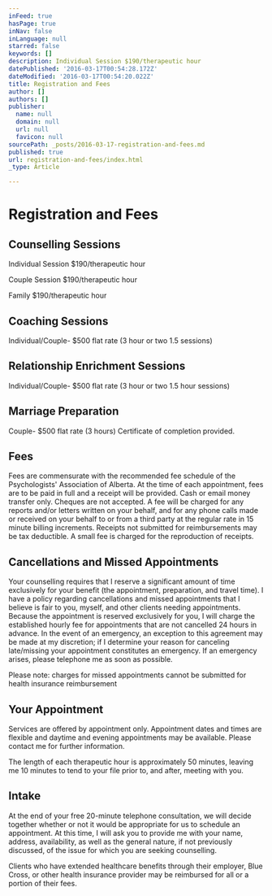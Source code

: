 ```yaml
---
inFeed: true
hasPage: true
inNav: false
inLanguage: null
starred: false
keywords: []
description: Individual Session $190/therapeutic hour
datePublished: '2016-03-17T00:54:28.172Z'
dateModified: '2016-03-17T00:54:20.022Z'
title: Registration and Fees
author: []
authors: []
publisher:
  name: null
  domain: null
  url: null
  favicon: null
sourcePath: _posts/2016-03-17-registration-and-fees.md
published: true
url: registration-and-fees/index.html
_type: Article

---
```

# Registration and Fees

## Counselling Sessions

Individual Session $190/therapeutic hour

Couple Session $190/therapeutic hour

Family $190/therapeutic hour

## Coaching Sessions

Individual/Couple- $500 flat rate (3 hour or two 1.5 sessions)

## Relationship Enrichment Sessions

Individual/Couple- $500 flat rate (3 hour or two 1.5 hour sessions) 

## Marriage Preparation 

Couple- $500 flat rate (3 hours) Certificate of completion provided.

## Fees

Fees are commensurate with the recommended fee schedule of the Psychologists' Association of Alberta.  At the time of each appointment, fees are to be paid in full and a receipt will be provided.  Cash or email money transfer only.  Cheques are not accepted.  A fee will be charged for any reports and/or letters written on your behalf, and for any phone calls made or received on your behalf to or from a third party at the regular rate in 15 minute billing increments.  Receipts not submitted for reimbursements may be tax deductible.  A small fee is charged for the reproduction of receipts. 

## Cancellations and Missed Appointments

Your counselling requires that I reserve a significant amount of time exclusively for your benefit (the appointment, preparation, and travel time).  I have a policy regarding cancellations and missed appointments that I believe is fair to you, myself, and other clients needing appointments.  Because the appointment is reserved exclusively for you, I will charge the established hourly fee for appointments that are not cancelled 24 hours in advance.  In the event of an emergency, an exception to this agreement may be made at my discretion; if I determine your reason for canceling late/missing your appointment constitutes an emergency.  If an emergency arises, please telephone me as soon as possible.   

Please note: charges for missed appointments cannot be submitted for health insurance reimbursement

## Your Appointment

Services are offered by appointment only.  Appointment dates and times are flexible and daytime and evening appointments may be available.  Please contact me for further information.  

The length of each therapeutic hour is approximately 50 minutes, leaving me 10 minutes to tend to your file prior to, and after, meeting with you. 

## Intake

At the end of your free 20-minute telephone consultation, we will decide together whether or not it would be appropriate for us to schedule an appointment.  At this time, I will ask you to provide me with your name, address, availability, as well as the general nature, if not previously discussed, of the issue for which you are seeking counselling.  

Clients who have extended healthcare benefits through their employer, Blue Cross, or other health insurance provider may be reimbursed for all or a portion of their fees.